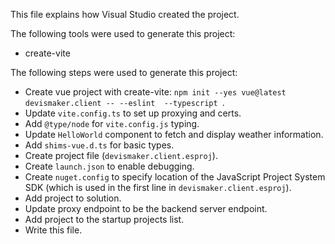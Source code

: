 This file explains how Visual Studio created the project.

The following tools were used to generate this project:
- create-vite

The following steps were used to generate this project:
- Create vue project with create-vite: `npm init --yes vue@latest devismaker.client -- --eslint  --typescript `.
- Update `vite.config.ts` to set up proxying and certs.
- Add `@type/node` for `vite.config.js` typing.
- Update `HelloWorld` component to fetch and display weather information.
- Add `shims-vue.d.ts` for basic types.
- Create project file (`devismaker.client.esproj`).
- Create `launch.json` to enable debugging.
- Create `nuget.config` to specify location of the JavaScript Project System SDK (which is used in the first line in `devismaker.client.esproj`).
- Add project to solution.
- Update proxy endpoint to be the backend server endpoint.
- Add project to the startup projects list.
- Write this file.
